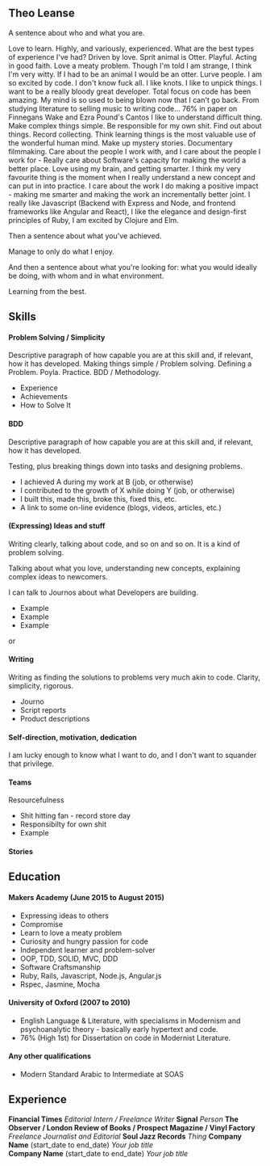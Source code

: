 ## Theo Leanse

A sentence about who and what you are.

  Love to learn.
  Highly, and variously, experienced.
  What are the best types of experience I've had?
  Driven by love.
  Sprit animal is Otter.
  Playful.
  Acting in good faith.
  Love a meaty problem.
  Though I'm told I am strange, I think I'm very witty.
  If I had to be an animal I would be an otter.
  Lurve people.
  I am so excited by code.
  I don't know fuck all.
  I like knots.
  I like to unpick things.
  I want to be a really bloody great developer.
  Total focus on code has been amazing.
  My mind is so used to being blown now that I can't go back.
  From studying literature to selling music to writing code...
  76% in paper on Finnegans Wake and Ezra Pound's Cantos
  I like to understand difficult thing.
  Make complex things simple.
  Be responsible for my own shit.
  Find out about things.
  Record collecting.
  Think learning things is the most valuable use of the wonderful human mind.
  Make up mystery stories.
  Documentary filmmaking.
  Care about the people I work with, and I care about the people I work for - Really care about Software's capacity for making the world a better place.
  Love using my brain, and getting smarter.
  I think my very favourite thing is the moment when I really understand a new concept and can put in into practice.
  I care about the work I do making a positive impact - making me smarter and making the work an incrementally better joint.
  I really like Javascript (Backend with Express and Node, and frontend frameworks like Angular and React), I like the elegance and design-first principles of Ruby, I am excited by Clojure and Elm.

Then a sentence about what you've achieved.

  Manage to only do what I enjoy.

And then a sentence about what you're looking for: what you would ideally be doing, with whom and in what environment.

  Learning from the best.

## Skills

#### Problem Solving / Simplicity

Descriptive paragraph of how capable you are at this skill and, if relevant, how it has developed.
  Making things simple / Problem solving.
  Defining a Problem. Poyla. Practice.
  BDD / Methodology.

- Experience
- Achievements
- How to Solve It

#### BDD

Descriptive paragraph of how capable you are at this skill and, if relevant, how it has developed.

  Testing, plus breaking things down into tasks and designing problems.

- I achieved A during my work at B (job, or otherwise)
- I contributed to the growth of X while doing Y (job, or otherwise)
- I built this, made this, broke this, fixed this, etc.
- A link to some on-line evidence (blogs, videos, articles, etc.)

#### (Expressing) Ideas and stuff

Writing clearly, talking about code, and so on and so on. It is a kind of problem solving.

Talking about what you love, understanding new concepts, explaining complex ideas to newcomers.

I can talk to Journos about what Developers are building.

- Example
- Example
- Example

or

#### Writing

Writing as finding the solutions to problems very much akin to code. Clarity, simplicity, rigorous.

- Journo
- Script reports
- Product descriptions

#### Self-direction, motivation, dedication

I am lucky enough to know what I want to do, and I don't want to squander that privilege.

#### Teams

Resourcefulness

- Shit hitting fan - record store day
- Responsibilty for own shit
- Example

#### Stories

## Education

#### Makers Academy (June 2015 to August 2015)

- Expressing ideas to others
- Compromise
- Learn to love a meaty problem
- Curiosity and hungry passion for code
- Independent learner and problem-solver
- OOP, TDD, SOLID, MVC, DDD
- Software Craftsmanship
- Ruby, Rails, Javascript, Node.js, Angular.js
- Rspec, Jasmine, Mocha

#### University of Oxford (2007 to 2010)

- English Language & Literature, with specialisms in Modernism and psychoanalytic theory - basically early hypertext and code.
- 76% (High 1st) for Dissertation on code in Modernist Literature.

#### Any other qualifications

- Modern Standard Arabic to Intermediate at SOAS

## Experience

**Financial Times**
*Editorial Intern / Freelance Writer*
**Signal**
*Person*
**The Observer / London Review of Books / Prospect Magazine / Vinyl Factory**
*Freelance Journalist and Editorial*
**Soul Jazz Records**
*Thing*
**Company Name** (start_date to end_date)
*Your job title*  
**Company Name** (start_date to end_date)
*Your job title*  
